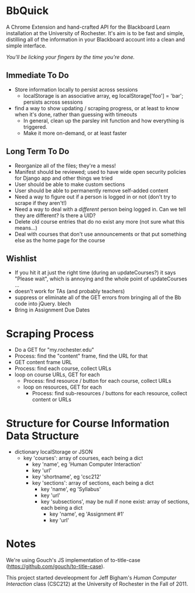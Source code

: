 BbQuick
=======

A Chrome Extension and hand-crafted API for the Blackboard Learn installation
at the University of Rochester. It's aim is to be fast and simple, distilling
all of the information in your Blackboard account into a clean and simple
interface.

*You'll be licking your fingers by the time you're done.*


Immediate To Do
---------------

- Store information locally to persist across sessions
    - localStorage is an associative array, eg localStorage['foo'] = 'bar'; persists across sessions
- find a way to show updating / scraping progress, or at least to know when it's done, rather than guessing with timeouts
    - In general, clean up the parsley init function and how everything is triggered.
    - Make it more on-demand, or at least faster


Long Term To Do
---------------

- Reorganize all of the files; they're a mess!
- Manifest should be reviewed; used to have wide open security policies for Django app and other things we tried
- User should be able to make custom sections
- User should be able to permanently remove self-added content
- Need a way to figure out if a person is logged in or not (don't try to scrape if they aren't!)
- Need a way to deal with a *different* person being logged in. Can we tell they are different? Is there a UID?
- Delete old course entries that do no exist any more (not sure what this means...)
- Deal with courses that don't use announcements or that put something else as the home page for the course



Wishlist
--------

- If you hit it at just the right time (during an updateCourses?) it says "Please wait", which is annoying and the whole point of updateCourses ...
- doesn't work for TAs (and probably teachers)
- suppress or eliminate all of the GET errors from bringing all of the Bb code into jQuery. blech
- Bring in Assignment Due Dates


Scraping Process
================

- Do a GET for "my.rochester.edu"
- Process: find the "content" frame, find the URL for that
- GET content frame URL
- Process: find each course, collect URLs
- loop on course URLs, GET for each
    - Process: find resource / button for each course, collect URLs
    - loop on resources, GET for each
        - Process: find sub-resources / buttons for each resource, collect content or URLs


Structure for Course Information Data Structure
===============================================

- dictionary localStorage or JSON
    - key 'courses': array of courses, each being a dict
        - key 'name', eg 'Human Computer Interaction'
        - key 'url'
        - key 'shortname', eg 'csc212'
        - key 'sections': array of sections, each being a dict
            - key 'name', eg 'Syllabus'
            - key 'url'
            - key 'subsections', may be null if none exist: array of sections, each being a dict
                - key 'name', eg 'Assignment #1'
                - key 'url'


Notes
=====

We're using Gouch's JS implementation of to-title-case (https://github.com/gouch/to-title-case).

This project started develeopment for Jeff Bigham's *Human Computer Interaction*
class (CSC212) at the University of Rochester in the Fall of 2011.

